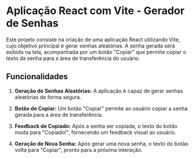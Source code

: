 # Aplicação React com Vite - Gerador de Senhas

Este projeto consiste na criação de uma aplicação React utilizando Vite, cujo objetivo principal é gerar senhas aleatórias. A senha gerada será exibida na tela, acompanhada por um botão "Copiar" que permite copiar o texto da senha para a área de transferência do usuário.

## Funcionalidades

1.  **Geração de Senhas Aleatórias:** A aplicação é capaz de gerar senhas aleatórias de forma segura.
    
2.  **Botão de Copiar:** Um botão "Copiar" permite ao usuário copiar a senha gerada para a área de transferência.
    
3.  **Feedback de Copiado:** Após a senha ser copiada, o texto do botão muda para "Copiado!", fornecendo um feedback visual ao usuário.
    
4.  **Geração de Nova Senha:** Após gerar uma nova senha, o texto do botão volta para "Copiar", pronto para a próxima interação.